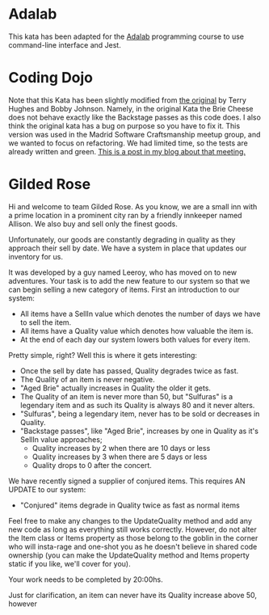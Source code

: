 Adalab
======

This kata has been adapted for the [Adalab](http://adalab.es) programming course to use command-line interface and Jest.


Coding Dojo
===========

Note that this Kata has been slightly modified from [the original](http://iamnotmyself.com/2011/02/13/refactor-this-the-gilded-rose-kata/) by Terry Hughes and Bobby Johnson. Namely, in the original Kata the Brie Cheese does not behave exactly like the Backstage passes as this code does. I also think the original kata has a bug on purpose so you have to fix it. This version was used in the Madrid Software Craftsmanship meetup group, and we wanted to focus on refactoring. We had limited time, so the tests are already written and green. [This is a post in my blog about that meeting.](http://blog.istepaniuk.com/refactoring-dojo-the-gilded-rose-kata)

Gilded Rose
===========
Hi and welcome to team Gilded Rose.
As you know, we are a small inn with a prime location in a prominent city ran by a friendly innkeeper named Allison.
We also buy and sell only the finest goods.

Unfortunately, our goods are constantly degrading in quality as they approach their sell by date. We have a system in place that updates our inventory for us.

It was developed by a guy named Leeroy, who has moved on to new adventures. Your task is to add the new feature to our system so that we can begin selling a new category of items. First an introduction to our system:

 - All items have a SellIn value which denotes the number of days we have to sell the item.
 - All items have a Quality value which denotes how valuable the item is.
 - At the end of each day our system lowers both values for every item.

Pretty simple, right? Well this is where it gets interesting:

 - Once the sell by date has passed, Quality degrades twice as fast.
 - The Quality of an item is never negative.
 - "Aged Brie" actually increases in Quality the older it gets.
 - The Quality of an item is never more than 50, but "Sulfuras" is a legendary item and as such its Quality is always 80 and it never alters.
 - "Sulfuras", being a legendary item, never has to be sold or decreases in Quality.
 - "Backstage passes", like "Aged Brie", increases by one in Quality as it's SellIn value approaches;
     - Quality increases by 2 when there are 10 days or less
     - Quality increases by 3 when there are 5 days or less
     - Quality drops to 0 after the concert.

We have recently signed a supplier of conjured items. This requires AN UPDATE to our system:

 - "Conjured" items degrade in Quality twice as fast as normal items

Feel free to make any changes to the UpdateQuality method and add any new code as long as everything still works correctly. However, do not alter the Item class or Items property as those belong to the goblin in the corner who will insta-rage and one-shot you as he doesn't believe in shared code ownership (you can make the UpdateQuality method and Items property static if you like, we'll cover for you).

Your work needs to be completed by 20:00hs.

Just for clarification, an item can never have its Quality increase above 50, however
